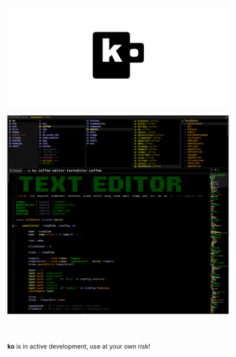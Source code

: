 ![ko](img/banner.png)

![readme](img/readme.png)

<br><br>

**ko** is in active development, use at your own risk!
